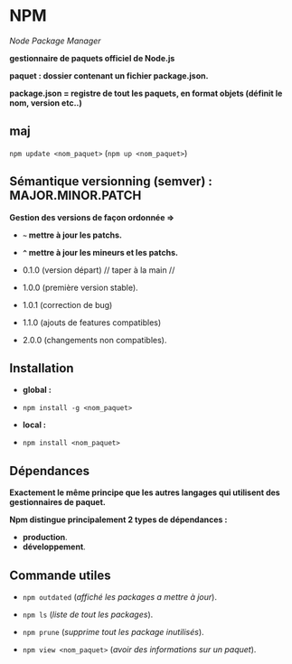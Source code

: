 # NPM

_Node Package Manager_

**gestionnaire de paquets officiel de Node.js**

**paquet : dossier contenant un fichier package.json.**

**package.json = registre de tout les paquets, en format objets (définit le nom, version etc..)**

## maj

`npm update <nom_paquet>` (`npm up <nom_paquet>`)

## Sémantique versionning (semver) : MAJOR.MINOR.PATCH

**Gestion des versions de façon ordonnée =>**

-   **`~` mettre à jour les patchs.**
-   **`^` mettre à jour les mineurs et les patchs.**

-   0.1.0 (version départ) // taper à la main //
-   1.0.0 (première version stable).
-   1.0.1 (correction de bug)
-   1.1.0 (ajouts de features compatibles)
-   2.0.0 (changements non compatibles).

## Installation

-   **global :**

-   `npm install -g <nom_paquet>`

-   **local :**

-   `npm install <nom_paquet>`

## Dépendances

**Exactement le même principe que les autres langages qui utilisent des gestionnaires de paquet.**

**Npm distingue principalement 2 types de dépendances :**

-   **production**.
-   **développement**.

## Commande utiles

-   `npm outdated` (_affiché les packages a mettre à jour_).

-   `npm ls` (_liste de tout les packages_).

-   `npm prune` (_supprime tout les package inutilisés_).

-   `npm view <nom_paquet>` (_avoir des informations sur un paquet_).
